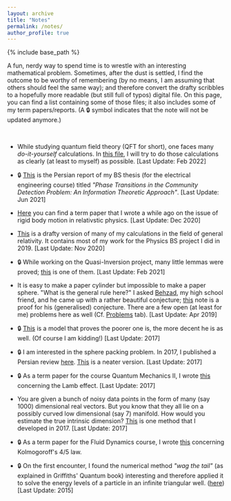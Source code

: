 ```yaml
---
layout: archive
title: "Notes"
permalink: /notes/
author_profile: true
---
```


{% include base_path %}

A fun, nerdy way to spend time is to wrestle with an interesting mathematical problem. Sometimes, after the dust is settled, I find the outcome to be worthy of remembering (by no means, I am assuming that others should feel the same way); and therefore convert the drafty scribbles to a hopefully more readable (but still full of typos) digital file. On this page, you can find a list containing some of those files; it also includes some of my term papers/reports. (A 🔒 symbol indicates that the note will not be updated anymore.)

<br>

* While studying quantum field theory (QFT for short), one faces many *do-it-yourself* calculations. In [this file](../files/notes/011.pdf), I will try to do those calculations as clearly (at least to myself) as possible. [Last Update: Feb 2022]

* 🔒 [This](../files/notes/010.pdf) is the Persian report of my BS thesis (for the electrical engineering course) titled *"Phase Transitions in the Community Detection Problem: An Information Theoretic Approach"*. [Last Update: Jun 2021]

* [Here](../files/notes/009.pdf) you can find a term paper that I wrote a while ago on the issue of rigid body motion in relativstic physics. [Last Update: Dec 2020]

* [This](../files/notes/008.pdf) is a drafty version of many of my calculations in the field of general relativity. It contains most of my work for the Physics BS project I did in 2019. [Last Update: Nov 2020]

* 🔒 While working on the Quasi-Inversion project, many little lemmas were proved; [this](../files/notes/007.pdf) is one of them. [Last Update: Feb 2021]

* It is easy to make a paper cylinder but impossible to make a paper sphere. "What is the general rule here?" I asked [Behzad](https://www.linkedin.com/in/behzadhaghgoo), my high school friend, and he came up with a rather beautiful conjecture; [this](../files/notes/006.pdf) note is a proof for his (generalised) conjecture. There are a few open (at least for me) problems here as well (Cf. [Problems](kooroshsadri.github.io/problems) tab). [Last Update: Apr 2019]

* 🔒 [This](../files/notes/005.pdf) is a model that proves the poorer one is, the more decent he is as well. (Of course I am kidding!) [Last Update: 2017]

* 🔒 I am interested in the sphere packing problem. In 2017, I published a Persian review [here](http://physics.sharif.edu/~takaneh/wp-content/uploads/2020/03/Takaneh28.pdf). [This](../files/notes/004.pdf) is a neater version. [Last Update: 2017]

* 🔒 As a term paper for the course Quantum Mechanics II, I wrote [this](../files/notes/003.pdf) concerning the Lamb effect. [Last Update: 2017]

* You are given a bunch of noisy data points in the form of many (say 1000) dimensional real vectors. But you know that they all lie on a possibly curved low dimensional (say 7) manifold. How would you estimate the true intrinsic dimension? [This](../files/notes/002.pdf) is one method that I developed in 2017. [Last Update: 2017]

* 🔒 As a term paper for the Fluid Dynamics course, I wrote [this](../files/notes/001.pdf) concerning Kolmogoroff's 4/5 law.

* 🔒 On the first encounter, I found the numerical method *"wag the tail"* (as explained in Griffiths' Quantum book) interesting and therefore applied it to solve the energy levels of a particle in an infinite triangular well. ([here](..files/notes/000.pdf)) [Last Update: 2015]